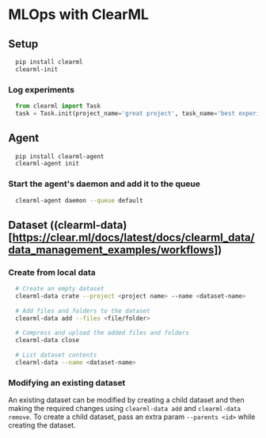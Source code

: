 # MLOps with ClearML

## Setup

```sh
  pip install clearml
  clearml-init
```

### Log experiments

```python
  from clearml import Task
  task = Task.init(project_name='great project', task_name='best experiment')
```

## Agent

```sh
  pip install clearml-agent
  clearml-agent init
```

### Start the agent's daemon and add it to the queue

```sh
  clearml-agent daemon --queue default
```


## Dataset ((clearml-data)[https://clear.ml/docs/latest/docs/clearml_data/data_management_examples/workflows])

### Create from local data

```sh
  # Create an empty dataset
  clearml-data crate --project <project name> --name <dataset-name>
  
  # Add files and folders to the dataset
  clearml-data add --files <file/folder>
  
  # Compress and upload the added files and folders
  clearml-data close
  
  # List dataset contents
  clearml-data --name <dataset-name>
```


### Modifying an existing dataset

An existing dataset can be modified by creating a child dataset and then making the
required changes using `clearml-data add` and `clearml-data remove`. To create a child dataset, pass an extra param `--parents <id>` while creating the dataset.
